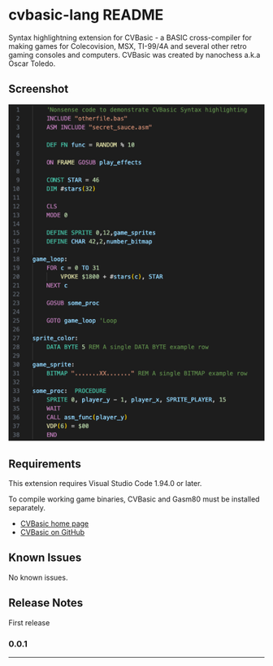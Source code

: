 # cvbasic-lang README

Syntax highlightning extension for CVBasic - a BASIC cross-compiler for making games for Colecovision, MSX, TI-99/4A and several other retro gaming consoles and computers. CVBasic was created by nanochess a.k.a Oscar Toledo.

## Screenshot

![screenshot](./screenshots/demo01.png)

## Requirements

This extension requires Visual Studio Code 1.94.0 or later.

To compile working game binaries, CVBasic and Gasm80 must be installed separately. 

* [CVBasic home page](https://nanochess.org/cvbasic.html) 
* [CVBasic on GitHub](https://github.com/nanochess/CVBasic) 


## Known Issues

No known issues.

## Release Notes

First release 
### 0.0.1

---

